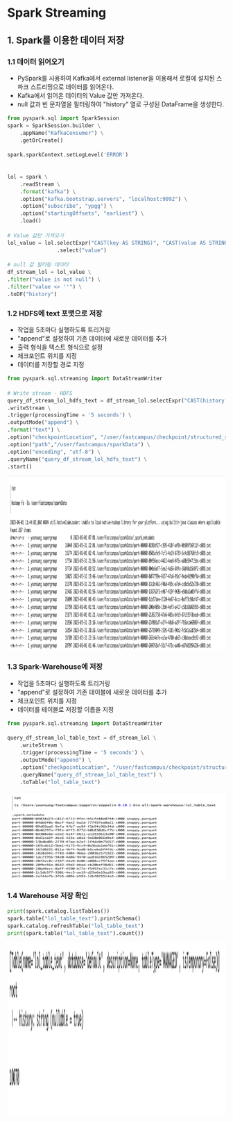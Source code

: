 # Spark Streaming
## 1. Spark를 이용한 데이터 저장
### 1.1 데이터 읽어오기
- PySpark를 사용하여 Kafka에서 external listener을 이용해서 로컬에 설치된 스파크 스트리밍으로  데이터를 읽어온다.
- Kafka에서 읽어온 데이터의 Value 값만 가져온다.
- null 값과 빈 문자열을 필터링하여 "history" 열로 구성된 DataFrame을 생성한다.
```python
from pyspark.sql import SparkSession
spark = SparkSession.builder \
    .appName("KafkaConsumer") \
    .getOrCreate()

spark.sparkContext.setLogLevel('ERROR')


lol = spark \
    .readStream \
    .format("kafka") \
    .option("kafka.bootstrap.servers", "localhost:9092") \
    .option("subscribe", "ypgg") \
    .option("startingOffsets", "earliest") \
    .load()

# Value 값만 가져오기
lol_value = lol.selectExpr("CAST(key AS STRING)", "CAST(value AS STRING)") \
                .select("value")

# null 값 필터링 데이터
df_stream_lol = lol_value \
.filter("value is not null") \
.filter("value <> ''") \
.toDF("history")
```
### 1.2 HDFS에 text 포맷으로 저장
- 작업을 5초마다 실행하도록 트리거링
- "append"로 설정하여 기존 데이터에 새로운 데이터를 추가
- 출력 형식을 텍스트 형식으로 설정
- 체크포인트 위치를 지정
- 데이터를 저장할 경로 지정
```python
from pyspark.sql.streaming import DataStreamWriter

# Write stream - HDFS
query_df_stream_lol_hdfs_text = df_stream_lol.selectExpr("CAST(history AS STRING)") \
.writeStream \
.trigger(processingTime = '5 seconds') \
.outputMode("append") \
.format("text") \
.option("checkpointLocation", "/user/fastcampus/checkpoint/structured_streaming/lol_hdfs_text") \
.option("path","/user/fastcampus/sparkData") \
.option("encoding", "utf-8") \
.queryName("query_df_stream_lol_hdfs_text") \
.start()
```
<p align="left">
<img src="../Images/hdfs_text.png" alt="이미지" width="1000" height="400">
</p>

### 1.3 Spark-Warehouse에 저장
- 작업을 5초마다 실행하도록 트리거링
- "append"로 설정하여 기존 테이블에 새로운 데이터를 추가
- 체크포인트 위치를 지정
- 데이터를 테이블로 저장할 이름을 지정
```python
from pyspark.sql.streaming import DataStreamWriter

query_df_stream_lol_table_text = df_stream_lol \
    .writeStream \
    .trigger(processingTime = '5 seconds') \
    .outputMode("append") \
    .option("checkpointLocation", "/user/fastcampus/checkpoint/structured_streaming/lol_table_text") \
    .queryName("query_df_stream_lol_table_text") \
    .toTable("lol_table_text")
```
<p align="left">
<img src="../Images/warehouse.png" alt="이미지" width="600" height="200">
</p>

### 1.4 Warehouse 저장 확인
```python
print(spark.catalog.listTables())
spark.table("lol_table_text").printSchema()
spark.catalog.refreshTable("lol_table_text")
print(spark.table("lol_table_text").count())
```
<p align="left">
<img src="../Images/warehouse_check.png" alt="이미지" width="1000" height="400">
</p>
